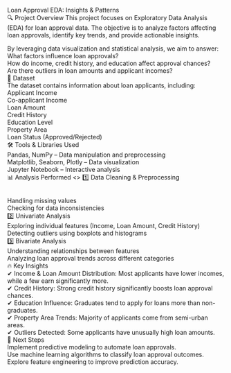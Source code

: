 Loan Approval EDA: Insights & Patterns
<br>
🔍 Project Overview
This project focuses on Exploratory Data Analysis (EDA) for loan approval data. The objective is to analyze factors affecting loan approvals, identify key trends, and provide actionable insights.
<br>

By leveraging data visualization and statistical analysis, we aim to answer:
<br>
What factors influence loan approvals?
<br>
How do income, credit history, and education affect approval chances?
<br>
Are there outliers in loan amounts and applicant incomes?
<br>
📂 Dataset
<br>
The dataset contains information about loan applicants, including:
<br>
Applicant Income
<br>
Co-applicant Income
<br>
Loan Amount
<br>
Credit History
<br>
Education Level
<br>
Property Area
<br>
Loan Status (Approved/Rejected)
<br>
🛠 Tools & Libraries Used
<br>
Pandas, NumPy – Data manipulation and preprocessing
<br>
Matplotlib, Seaborn, Plotly – Data visualization
<br>
Jupyter Notebook – Interactive analysis
<br>
📊 Analysis Performed
<>
1️⃣ Data Cleaning & Preprocessing

<br>
Handling missing values
<br>
Checking for data inconsistencies
<br>
2️⃣ Univariate Analysis
<br>
Exploring individual features (Income, Loan Amount, Credit History)
<br>
Detecting outliers using boxplots and histograms
<br>
3️⃣ Bivariate Analysis
<br>
Understanding relationships between features
<br>
Analyzing loan approval trends across different categories
<br>
🔥 Key Insights
<br>
✔ Income & Loan Amount Distribution: Most applicants have lower incomes, while a few earn significantly more.
<br>
✔ Credit History: Strong credit history significantly boosts loan approval chances.
<br>
✔ Education Influence: Graduates tend to apply for loans more than non-graduates.
<br>
✔ Property Area Trends: Majority of applicants come from semi-urban areas.
<br>
✔ Outliers Detected: Some applicants have unusually high loan amounts.
<br>
📌 Next Steps

<br>
Implement predictive modeling to automate loan approvals.
<br>
Use machine learning algorithms to classify loan approval outcomes.
<br>
Explore feature engineering to improve prediction accuracy.
